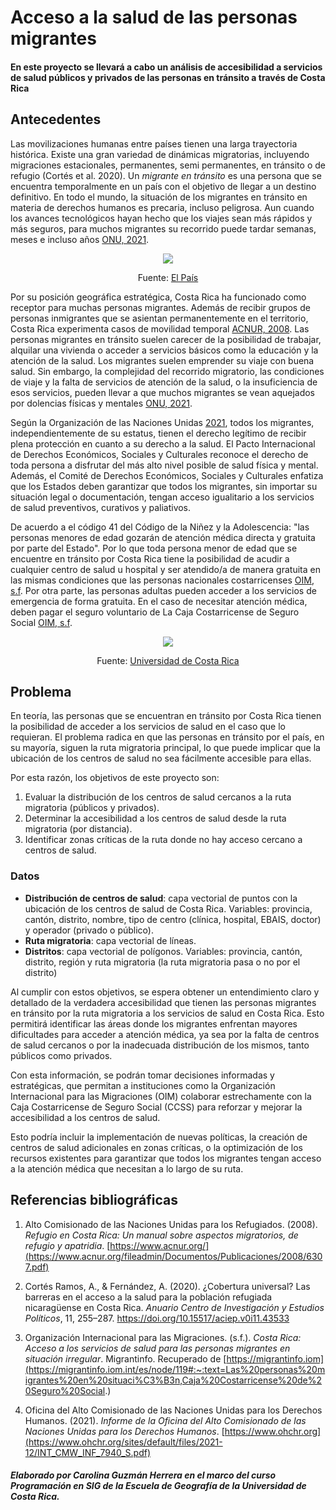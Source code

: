 # Acceso a la salud de las personas migrantes 
#### En este proyecto se llevará a cabo un análisis de accesibilidad a servicios de salud públicos y privados de las personas en tránsito a través de Costa Rica
## Antecedentes

Las movilizaciones humanas entre países tienen una larga trayectoria histórica. Existe una gran variedad de dinámicas migratorias, incluyendo migraciones estacionales, permanentes, semi permanentes, en tránsito o de refugio (Cortés et al. 2020). Un _migrante en tránsito_ es una persona que se encuentra temporalmente en un país con el objetivo de llegar a un destino definitivo. En todo el mundo, la situación de los migrantes en tránsito en materia de derechos humanos es precaria, incluso peligrosa. Aun cuando los avances tecnológicos hayan hecho que los viajes sean más rápidos y más seguros, para muchos migrantes su recorrido puede tardar semanas, meses e incluso años [ONU, 2021](https://www.ohchr.org/sites/default/files/2021-12/INT_CMW_INF_7940_S.pdf).
<p align = "center">
    <img src = "https://www.elpais.cr/wp-content/uploads/2023/12/Migrantes-en-el-Darien-Panama-en-ruta-hacia-EEUU.-PL.jpeg">
</p>
<p align = "center"> Fuente:
    <a href="https://www.elpais.cr/2023/12/20/flujo-de-migrantes-por-costa-rica-crecio-en-121-por-ciento-en-2023/">El País</a>
</p>

Por su posición geográfica estratégica, Costa Rica ha funcionado como receptor para muchas personas migrantes. Además de recibir grupos de personas inmigrantes que se asientan permanentemente en el territorio, Costa Rica experimenta casos de movilidad temporal [ACNUR, 2008](https://www.acnur.org/fileadmin/Documentos/Publicaciones/2008/6307.pdf). Las personas migrantes en tránsito suelen carecer de la posibilidad de trabajar, alquilar una vivienda o acceder a servicios básicos como la educación y la atención de la salud. Los migrantes suelen emprender su viaje con buena salud. Sin embargo, la complejidad del recorrido migratorio, las condiciones de viaje y la falta de servicios de atención de la salud, o la insuficiencia de esos servicios, pueden llevar a que muchos migrantes se vean aquejados por dolencias físicas y mentales [ONU, 2021](https://www.ohchr.org/sites/default/files/2021-12/INT_CMW_INF_7940_S.pdf). 

Según la Organización de las Naciones Unidas [2021](https://www.ohchr.org/sites/default/files/2021-12/INT_CMW_INF_7940_S.pdf), todos los migrantes, independientemente de su estatus, tienen el derecho legítimo de recibir plena protección en cuanto a su derecho a la salud. El Pacto Internacional de Derechos Económicos, Sociales y Culturales reconoce el derecho de toda persona a disfrutar del más alto nivel posible de salud física y mental. Además, el Comité de Derechos Económicos, Sociales y Culturales enfatiza que los Estados deben garantizar que todos los migrantes, sin importar su situación legal o documentación, tengan acceso igualitario a los servicios de salud preventivos, curativos y paliativos. 

De acuerdo a el código 41 del Código de la Niñez y la Adolescencia: "las personas menores de edad gozarán de atención médica directa y gratuita por parte del Estado". Por lo que toda persona menor de edad que se encuentre en tránsito por Costa Rica tiene la posibilidad de acudir a cualquier centro de salud u hospital y ser atendido/a de manera gratuita en las mismas condiciones que las personas nacionales costarricenses [OIM, s.f](https://migrantinfo.iom.int/es/node/119#:~:text=Las%20personas%20migrantes%20en%20situaci%C3%B3n,Caja%20Costarricense%20de%20Seguro%20Social). Por otra parte, las personas adultas pueden acceder a los servicios de emergencia de forma gratuita. En el caso de necesitar atención médica, deben pagar el seguro voluntario de La Caja Costarricense de Seguro Social [OIM, s.f](https://migrantinfo.iom.int/es/node/119#:~:text=Las%20personas%20migrantes%20en%20situaci%C3%B3n,Caja%20Costarricense%20de%20Seguro%20Social). 
<p align = "center">
    <img src = "https://www.ucr.ac.cr/medios/fotos/2015/foto-1-salud-ccss-aya-ucr56269650a4edd.jpg ">
</p>
<p align = "center"> Fuente:
    <a href="https://www.ucr.ac.cr/noticias/2015/10/21/sostenibilidad-de-ccss-y-aya-son-vitales-para-la-salud-en-costa-rica.html">Universidad de Costa Rica</a>
</p>

## Problema
 En teoría, las personas que se encuentran en tránsito por Costa Rica tienen la posibilidad de acceder a los servicios de salud en el caso que lo requieran. El problema radica en que las personas en tránsito por el país, en su mayoría, siguen la ruta migratoria principal, lo que puede implicar que la ubicación de los centros de salud no sea fácilmente accesible para ellas. 

 Por esta razón, los objetivos de este proyecto son:
1.	Evaluar la distribución de los centros de salud cercanos a la ruta migratoria (públicos y privados). 
2.	Determinar la accesibilidad a los centros de salud desde la ruta migratoria (por distancia). 
3.	Identificar zonas críticas de la ruta donde no hay acceso cercano a centros de salud. 
### Datos
-	**Distribución de centros de salud**: capa vectorial de puntos con la ubicación de los centros de salud de Costa Rica. Variables: provincia, cantón, distrito, nombre, tipo de centro (clínica, hospital, EBAIS, doctor) y operador (privado o público). 
-	**Ruta migratoria**: capa vectorial de líneas. 
-	**Distritos**: capa vectorial de polígonos. Variables: provincia, cantón, distrito, región y ruta migratoria (la ruta migratoria pasa o no por el distrito)

Al cumplir con estos objetivos, se espera obtener un entendimiento claro y detallado de la verdadera accesibilidad que tienen las personas migrantes en tránsito por la ruta migratoria a los servicios de salud en Costa Rica. Esto permitirá identificar las áreas donde los migrantes enfrentan mayores dificultades para acceder a atención médica, ya sea por la falta de centros de salud cercanos o por la inadecuada distribución de los mismos, tanto públicos como privados.

Con esta información, se podrán tomar decisiones informadas y estratégicas, que permitan a instituciones como la Organización Internacional para las Migraciones (OIM) colaborar estrechamente con la Caja Costarricense de Seguro Social (CCSS) para reforzar y mejorar la accesibilidad a los centros de salud. 

Esto podría incluir la implementación de nuevas políticas, la creación de centros de salud adicionales en zonas críticas, o la optimización de los recursos existentes para garantizar que todos los migrantes tengan acceso a la atención médica que necesitan a lo largo de su ruta.

## Referencias bibliográficas
1.	Alto Comisionado de las Naciones Unidas para los Refugiados. (2008). _Refugio en Costa Rica: Un manual sobre aspectos migratorios, de refugio y apatridia_. [https://www.acnur.org/](https://www.acnur.org/fileadmin/Documentos/Publicaciones/2008/6307.pdf)
2.	Cortés Ramos, A., & Fernández, A. (2020). ¿Cobertura universal? Las barreras en el acceso a la salud para la población refugiada nicaragüense en Costa Rica. _Anuario Centro de Investigación y Estudios Políticos_, 11, 255–287. [https://doi.org/10.15517/aciep.v0i11.43533 ](https://doi.org/10.15517/aciep.v0i11.43533)

3.	Organización Internacional para las Migraciones. (s.f.). _Costa Rica: Acceso a los servicios de salud para las personas migrantes en situación irregular_. Migrantinfo. Recuperado de [https://migrantinfo.iom](https://migrantinfo.iom.int/es/node/119#:~:text=Las%20personas%20migrantes%20en%20situaci%C3%B3n,Caja%20Costarricense%20de%20Seguro%20Social.)
4.	Oficina del Alto Comisionado de las Naciones Unidas para los Derechos Humanos. (2021). _Informe de la Oficina del Alto Comisionado de las Naciones Unidas para los Derechos Humanos_. [https://www.ohchr.org](https://www.ohchr.org/sites/default/files/2021-12/INT_CMW_INF_7940_S.pdf)

##### Elaborado por Carolina Guzmán Herrera en el marco del curso Programación en SIG de la Escuela de Geografía de la Universidad de Costa Rica.
